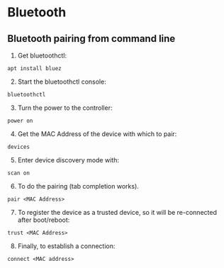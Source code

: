 # Bluetooth

## Bluetooth pairing from command line

1. Get bluetoothctl:
```
apt install bluez
```
2. Start the bluetoothctl console:
```
bluetoothctl
```
3. Turn the power to the controller:
```
power on
```
4. Get the MAC Address of the device with which to pair:
```
devices
```
5. Enter device discovery mode with:
```
scan on
```
6. To do the pairing (tab completion works).
```
pair <MAC Address>
```
7. To register the device as a trusted device, so it will be re-connected after boot/reboot:
```
trust <MAC Address>
```
8. Finally, to establish a connection:
```
connect <MAC address>
```